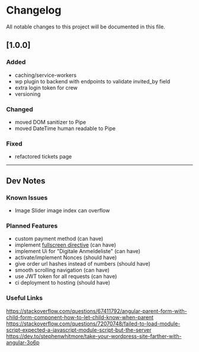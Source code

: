 # Changelog

All notable changes to this project will be documented in this file.

## [1.0.0]

### Added

- caching/service-workers
- wp plugin to backend with endpoints to validate invited_by field
- extra login token for crew
- versioning

### Changed

- moved DOM sanitizer to Pipe
- moved DateTime human readable to Pipe

### Fixed

- refactored tickets page

---

## Dev Notes

### Known Issues

- Image Slider image index can overflow

### Planned Features

- custom payment method (can have)
- implement [fullscreen directive](https://medium.com/@milan.barac/angular-fullscreen-cd8b788c348f) (can have)
- implement Ui for "Digitale Anmeldeliste" (can have)
- activate/implement Nonces (should have)
- give order url hashes instead of numbers (should have)
- smooth scrolling navigation (can have)
- use JWT token for all requests (can have)
- ci deployment to hosting (should have)

### Useful Links

https://stackoverflow.com/questions/67411792/angular-parent-form-with-child-form-component-how-to-let-child-know-when-parent
https://stackoverflow.com/questions/72070748/failed-to-load-module-script-expected-a-javascript-module-script-but-the-server
https://dev.to/stephenwhitmore/take-your-wordpress-site-farther-with-angular-3o6p
